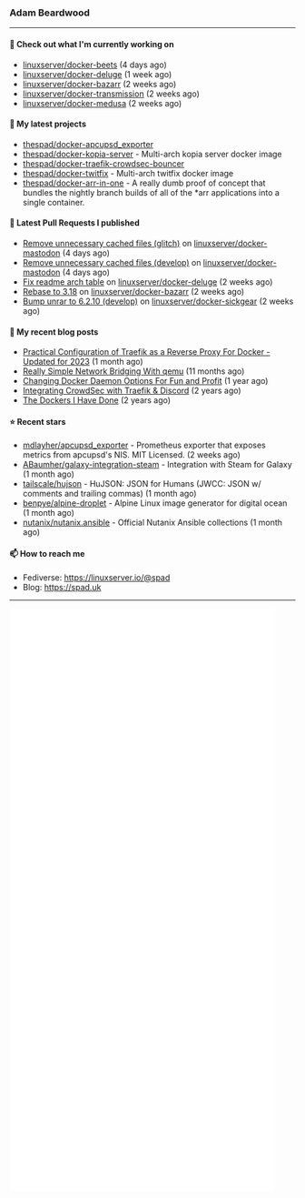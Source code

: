 ### Adam Beardwood
---
#### 👷 Check out what I'm currently working on

- [linuxserver/docker-beets](https://github.com/linuxserver/docker-beets) (4 days ago)
- [linuxserver/docker-deluge](https://github.com/linuxserver/docker-deluge) (1 week ago)
- [linuxserver/docker-bazarr](https://github.com/linuxserver/docker-bazarr) (2 weeks ago)
- [linuxserver/docker-transmission](https://github.com/linuxserver/docker-transmission) (2 weeks ago)
- [linuxserver/docker-medusa](https://github.com/linuxserver/docker-medusa) (2 weeks ago)

#### 🌱 My latest projects

- [thespad/docker-apcupsd_exporter](https://github.com/thespad/docker-apcupsd_exporter)
- [thespad/docker-kopia-server](https://github.com/thespad/docker-kopia-server) - Multi-arch kopia server docker image 
- [thespad/docker-traefik-crowdsec-bouncer](https://github.com/thespad/docker-traefik-crowdsec-bouncer)
- [thespad/docker-twitfix](https://github.com/thespad/docker-twitfix) - Multi-arch twitfix docker image
- [thespad/docker-arr-in-one](https://github.com/thespad/docker-arr-in-one) - A really dumb proof of concept that bundles the nightly branch builds of all of the *arr applications into a single container.

#### 🔨 Latest Pull Requests I published

- [Remove unnecessary cached files (glitch)](https://github.com/linuxserver/docker-mastodon/pull/63) on [linuxserver/docker-mastodon](https://github.com/linuxserver/docker-mastodon) (4 days ago)
- [Remove unnecessary cached files (develop)](https://github.com/linuxserver/docker-mastodon/pull/62) on [linuxserver/docker-mastodon](https://github.com/linuxserver/docker-mastodon) (4 days ago)
- [Fix readme arch table](https://github.com/linuxserver/docker-deluge/pull/188) on [linuxserver/docker-deluge](https://github.com/linuxserver/docker-deluge) (2 weeks ago)
- [Rebase to 3.18](https://github.com/linuxserver/docker-bazarr/pull/119) on [linuxserver/docker-bazarr](https://github.com/linuxserver/docker-bazarr) (2 weeks ago)
- [Bump unrar to 6.2.10 (develop)](https://github.com/linuxserver/docker-sickgear/pull/33) on [linuxserver/docker-sickgear](https://github.com/linuxserver/docker-sickgear) (2 weeks ago)

#### 📜 My recent blog posts

- [Practical Configuration of Traefik as a Reverse Proxy For Docker - Updated for 2023](https://spad.uk/practical-configuration-of-traefik-as-a-reverse-proxy-for-docker-updated-for-2023/) (1 month ago)
- [Really Simple Network Bridging With qemu](https://spad.uk/really-simple-network-bridging-with-qemu/) (11 months ago)
- [Changing Docker Daemon Options For Fun and Profit](https://spad.uk/changing-docker-daemon-options-for-fun-and-profit/) (1 year ago)
- [Integrating CrowdSec with Traefik &amp; Discord](https://spad.uk/integrating-crowdsec-with-traefik-discord/) (2 years ago)
- [The Dockers I Have Done](https://spad.uk/the-dockers-ive-done/) (2 years ago)

#### ⭐ Recent stars

- [mdlayher/apcupsd_exporter](https://github.com/mdlayher/apcupsd_exporter) - Prometheus exporter that exposes metrics from apcupsd&#39;s NIS. MIT Licensed. (2 weeks ago)
- [ABaumher/galaxy-integration-steam](https://github.com/ABaumher/galaxy-integration-steam) - Integration with Steam for Galaxy (1 month ago)
- [tailscale/hujson](https://github.com/tailscale/hujson) - HuJSON: JSON for Humans (JWCC: JSON w/ comments and trailing commas) (1 month ago)
- [benpye/alpine-droplet](https://github.com/benpye/alpine-droplet) - Alpine Linux image generator for digital ocean (1 month ago)
- [nutanix/nutanix.ansible](https://github.com/nutanix/nutanix.ansible) - Official Nutanix Ansible collections (1 month ago)

#### 📫 How to reach me
- Fediverse: https://linuxserver.io/@spad
- Blog: https://spad.uk
---
<img src="https://raw.githubusercontent.com/thespad/thespad/main/github-metrics.svg">

